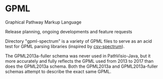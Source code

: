 # GPML
Graphical Pathway Markup Language

Release planning, ongoing developments and feature requests

Directory "gpml-spectrum" is a variety of GPML files to serve as an acid test for GPML parsing libraries (inspired by [csv-spectrum](https://github.com/maxogden/csv-spectrum)).

The GPML2013a-fuller schema was never used in PathVisio-Java, but it more accurately and fully reflects the GPML used from 2013 to 2017 than does the GPML2013a schema. Both the GPML2013a and GPML2013a-fuller schemas attempt to describe the exact same GPML.
